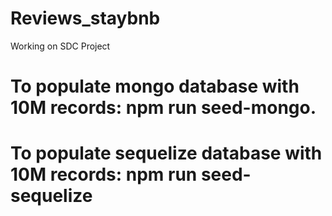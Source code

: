 # Reviews_staybnb
Working on SDC Project
# To populate mongo database with 10M records: npm run seed-mongo.
# To populate sequelize database with 10M records: npm run seed-sequelize


